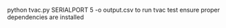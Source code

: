 python tvac.py SERIALPORT 5 -o output.csv to run tvac test
ensure proper dependencies are installed
